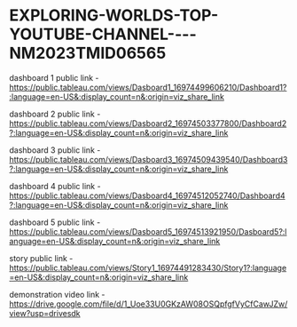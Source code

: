 # EXPLORING-WORLDS-TOP-YOUTUBE-CHANNEL----NM2023TMID06565


dashboard 1 public link -  https://public.tableau.com/views/Dasboard1_16974499606210/Dashboard1?:language=en-US&:display_count=n&:origin=viz_share_link

dashboard 2 public link - https://public.tableau.com/views/Dasboard2_16974503377800/Dashboard2?:language=en-US&:display_count=n&:origin=viz_share_link

dashboard 3 public link - https://public.tableau.com/views/Dasboard3_16974509439540/Dashboard3?:language=en-US&:display_count=n&:origin=viz_share_link

dashboard 4 public link - https://public.tableau.com/views/Dasboard4_16974512052740/Dashboard4?:language=en-US&:display_count=n&:origin=viz_share_link

dashboard 5 public link - https://public.tableau.com/views/Dasboard5_16974513921950/Dasboard5?:language=en-US&:display_count=n&:origin=viz_share_link

story public link -https://public.tableau.com/views/Story1_16974491283430/Story1?:language=en-US&:display_count=n&:origin=viz_share_link

demonstration video link -  https://drive.google.com/file/d/1_Uoe33U0GKzAW08OSQpfgfVyCfCawJZw/view?usp=drivesdk

